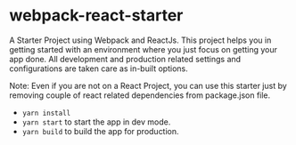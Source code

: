 # webpack-react-starter
A Starter Project using Webpack and ReactJs. This project helps you in getting started with an environment where you just focus on getting your app done. All development and production related settings and configurations are taken care as in-built options.

Note: Even if you are not on a React Project, you can use this starter just by removing couple of react related dependencies from package.json file.

- `yarn install`
- `yarn start` to start the app in dev mode.
- `yarn build` to build the app for production.

